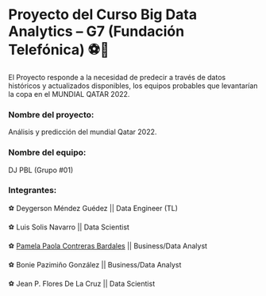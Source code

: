 # Proyecto del Curso Big Data Analytics – G7 (Fundación Telefónica) ⚽💯

El Proyecto responde a la necesidad de predecir a través de datos históricos y actualizados disponibles, los equipos probables que levantarían la copa en el MUNDIAL QATAR 2022. 

### Nombre del proyecto:
Análisis y predicción del mundial Qatar 2022.

### Nombre del equipo:
DJ PBL (Grupo #01)

### Integrantes:

⚽ Deygerson Méndez Guédez || Data Engineer (TL)

⚽ Luis Solis Navarro || Data Scientist

⚽ [Pamela Paola Contreras Bardales](https://www.linkedin.com/in/pamela-paola-contreras-bardales/) || Business/Data Analyst

⚽ Bonie Pazimiño González || Business/Data Analyst

⚽ Jean P. Flores De La Cruz || Data Scientist





